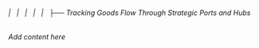 ###### |   |   |   |   |   ├── Tracking Goods Flow Through Strategic Ports and Hubs

*Add content here*